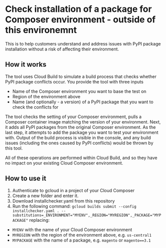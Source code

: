 # Check installation of a package for Composer environment - outside of this environemnt
This is to help customers understand and address issues with PyPI package installation without a risk of affecting their environment. 

## How it works
The tool uses Cloud Build to simulate a build process that checks whether PyPI package conflicts occur. 
You provide the tool with three inputs
- Name of the Composer environment you want to base the test on
- Region of the environment above
- Name (and optionally - a version) of a PyPI package that you want to check the conflicts for

The tool checks the setting of your Composer environment, pulls a Composer container image matching the version of your environment. Next, it adds all PyPI packages from the original Composer environment. As the last step, it attempts to add the package you want to test your environment with. 
Output of the build process is visible in the console, and any build issues (including the ones caused by PyPI conflicts) would be thrown by this tool. 

All of these operations are performed within Cloud Build, and so they have no impact on your existing Cloud Composer environment.

## How to use it

1. Authenticate to gcloud in a project of your Cloud Composer
2. Create a new folder and enter it. 
3. Download installchecker.yaml from this repository
4. Run the following command:
`gcloud builds submit --config installchecker.yaml . --substitutions=_ENVIRONMENT="MYENV",_REGION="MYREGION",_PACKAGE="MYPACKAGE"`
replacing:
+ `MYENV` with the name of your Cloud Composer environment
+ `MYREGION` with the region of the environment above, e.g. `us-central1`
+ `MYPACKAGE` with the name of a package, e.g. `magento` or `magento==3.1`
